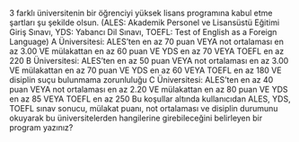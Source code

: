3 farklı üniversitenin bir öğrenciyi yüksek lisans programına kabul etme şartları şu şekilde olsun. 
(ALES: Akademik Personel ve Lisansüstü Eğitimi Giriş Sınavı, YDS: Yabancı Dil Sınavı, TOEFL: Test of English as a Foreign Language) 
A Üniversitesi: ALES’ten en az 70 puan VEYA not ortalaması en az 3.00 VE mülakattan en az 60 puan VE YDS en az 70 VEYA TOEFL en az 220 
B Üniversitesi: ALES’ten en az 50 puan VEYA not ortalaması en az 3.00 VE mülakattan en az 70 puan VE YDS en az 60 VEYA TOEFL en az 180 VE disiplin suçu bulunmama zorunluluğu 
C Üniversitesi: ALES’ten en az 40 puan VEYA not ortalaması en az 2.20 VE mülakattan en az 80 puan VE YDS en az 85 VEYA TOEFL en az 250 
Bu koşullar altında kullanıcıdan ALES, YDS, TOEFL sınav sonucu, mülakat puanı, not ortalaması ve 
disiplin durumunu okuyarak bu üniversitelerden hangilerine girebileceğini belirleyen bir program yazınız?

